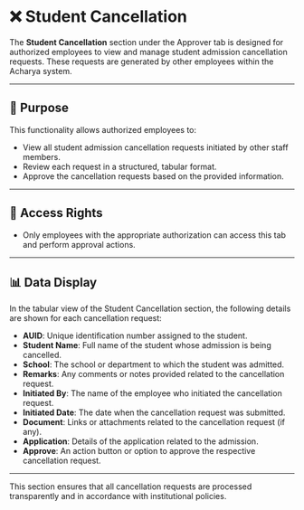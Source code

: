 # ❌ Student Cancellation

The **Student Cancellation** section under the Approver tab is designed for authorized employees to view and manage student admission cancellation requests. These requests are generated by other employees within the Acharya system.

---

## 🎯 Purpose

This functionality allows authorized employees to:

- View all student admission cancellation requests initiated by other staff members.
- Review each request in a structured, tabular format.
- Approve the cancellation requests based on the provided information.

---

## 🔐 Access Rights

- Only employees with the appropriate authorization can access this tab and perform approval actions.

---

## 📊 Data Display

In the tabular view of the Student Cancellation section, the following details are shown for each cancellation request:

- **AUID**: Unique identification number assigned to the student.
- **Student Name**: Full name of the student whose admission is being cancelled.
- **School**: The school or department to which the student was admitted.
- **Remarks**: Any comments or notes provided related to the cancellation request.
- **Initiated By**: The name of the employee who initiated the cancellation request.
- **Initiated Date**: The date when the cancellation request was submitted.
- **Document**: Links or attachments related to the cancellation request (if any).
- **Application**: Details of the application related to the admission.
- **Approve**: An action button or option to approve the respective cancellation request.

---

This section ensures that all cancellation requests are processed transparently and in accordance with institutional policies.
